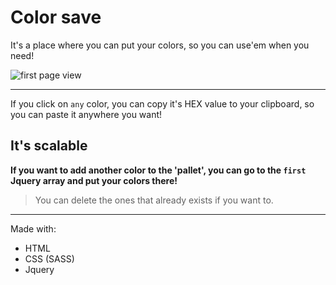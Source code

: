 # Color save

It's a place where you can put your colors, so you can use'em when you need!

![first page view](https://imgur.com/axxNoH4.png)

---

If you click on `any` color, you can copy it's HEX value to your clipboard, so you can paste it anywhere you want!

## It's scalable

**If you want to add another color to the 'pallet', you can go to the `first` Jquery array and put your colors there!**
> You can delete the ones that already exists if you want to.

---

Made with:

* HTML
* CSS (SASS)
* Jquery
